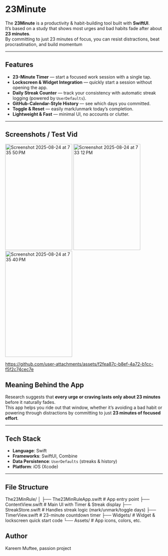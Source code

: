 # 23Minute 

The **23Minute** is a productivity & habit-building tool built with **SwiftUI**.  
It’s based on a study that shows most urges and bad habits fade after about **23 minutes**.  
By committing to just 23 minutes of focus, you can resist distractions, beat procrastination, and build momentum

---

## Features

-  **23-Minute Timer** — start a focused work session with a single tap.  
-  **Lockscreen & Widget Integration** — quickly start a session without opening the app.  
-  **Daily Streak Counter** — track your consistency with automatic streak logging (powered by `UserDefaults`).  
-  **GitHub-Calendar-Style History** — see which days you committed.  
-  **Toggle & Reset** — easily mark/unmark today’s completion.  
-  **Lightweight & Fast** — minimal UI, no accounts or clutter.  

---

## Screenshots / Test Vid

<img width="214" height="339" alt="Screenshot 2025-08-24 at 7 35 50 PM" src="https://github.com/user-attachments/assets/48af8194-698e-4a98-acf9-dd1c937a0475" />

<img width="214" height="339" alt="Screenshot 2025-08-24 at 7 33 12 PM" src="https://github.com/user-attachments/assets/6b3ad092-8e08-4faf-ad20-206974846446" />

<img width="214" height="339" alt="Screenshot 2025-08-24 at 7 35 40 PM" src="https://github.com/user-attachments/assets/007c142a-5d0f-4e11-8162-c0fde91cb4a9" />


https://github.com/user-attachments/assets/f2fea87c-b8ef-4a72-b1cc-f5f2c74cec7e




## Meaning Behind the App

Research suggests that **every urge or craving lasts only about 23 minutes** before it naturally fades.  
This app helps you ride out that window, whether it’s avoiding a bad habit or powering through distractions by committing to just **23 minutes of focused effort**.  

---

## Tech Stack

- **Language**: Swift  
- **Frameworks**: SwiftUI, Combine  
- **Data Persistence**: `UserDefaults` (streaks & history)  
- **Platform**: iOS (Xcode)  

---

## File Structure

The23MinRule/
│
├── The23MinRuleApp.swift # App entry point
├── ContentView.swift # Main UI with Timer & Streak display
├── StreakStore.swift # Handles streak logic (mark/unmark/toggle days)
├── TimerView.swift # 23-minute countdown timer
├── Widgets/ # Widget & lockscreen quick start code
└── Assets/ # App icons, colors, etc.


## Author
Kareem Muftee, passion project
